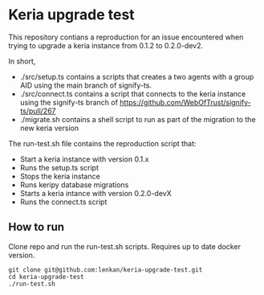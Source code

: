 # Keria upgrade test

This repository contians a reproduction for an issue encountered when trying to upgrade a keria instance from 0.1.2 to 0.2.0-dev2.

In short,

- ./src/setup.ts contains a scripts that creates a two agents with a group AID using the main branch of signify-ts.
- ./src/connect.ts contains a script that connects to the keria instance using the signify-ts branch of https://github.com/WebOfTrust/signify-ts/pull/267
- ./migrate.sh contains a shell script to run as part of the migration to the new keria version

The run-test.sh file contains the reproduction script that:

- Start a keria instance with version 0.1.x
- Runs the setup.ts script
- Stops the keria instance
- Runs keripy database migrations
- Starts a keria intance with version 0.2.0-devX
- Runs the connect.ts script

## How to run

Clone repo and run the run-test.sh scripts. Requires up to date docker version.

```
git clone git@github.com:lenkan/keria-upgrade-test.git
cd keria-upgrade-test
./run-test.sh
```
